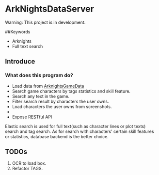 # ArkNightsDataServer
Warning: This project is in development.

##Keywords
- Arknights
- Full text search

## Introduce

### What does this program do?
- Load data from [ArknightsGameData](https://github.com/Kengxxiao/ArknightsGameData)
- Search game characters by tags statistics and skill feature.
- Search any text in the game.
- Filter search result by characters the user owns.
- Load characters the user owns from screenshots.
- 
- Expose RESTful API

Elastic search is used for full text(such as character lines or plot texts) search and tag search.
As for search with characters' certain skill features or statistics, database backend is the better choice.

## TODOs

1. OCR to load box.
2. Refactor TAGS.
